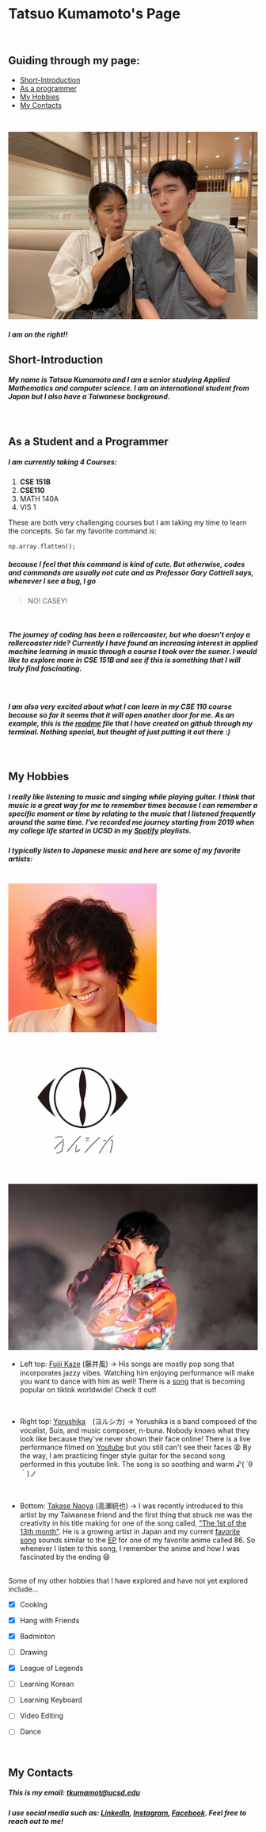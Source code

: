 # Tatsuo Kumamoto's Page 

<br />

## Guiding through my page:
- [Short-Introduction](#short-introduction)
- [As a programmer](#as-a-student-and-a-programmer)
- [My Hobbies](#my-hobbies)
- [My Contacts](#my-contacts)

<br />

![One of my favorite photo from visiting Japan in summer of 2022 :)](IMG_3032.jpeg)
##### I am on the right!!
## Short-Introduction
##### My name is Tatsuo Kumamoto and I am a senior studying Applied Mathematics and computer science. I am an international student from Japan but I also have a Taiwanese background. 
<br />

## As a Student and a Programmer
##### I am currently taking 4 Courses: 
1. **CSE 151B** 
2. **CSE110**
3. MATH 140A
4. VIS 1

 These are both very challenging courses but I am taking my time to learn the concepts. So far my favorite command is: 
```
np.array.flatten();
```
##### because I feel that this command is kind of cute. But otherwise, codes and commands are usually not cute and as Professor Gary Cottrell says, whenever I see a bug, I go 
> NO! CASEY!  

<br />

##### The journey of coding has been a rollercoaster, but who doesn't enjoy a rollercoaster ride? Currently I have found an increasing interest in applied machine learning in music through a course I took over the sumer. I would like to explore more in CSE 151B and see if this is something that I will truly find fascinating. 

<br />

##### I am also very excited about what I can learn in my CSE 110 course because so far it seems that it will open another door for me. As an example, this is the [readme](./README.md) file that I have created on github through my terminal. Nothing special, but thought of just putting it out there :) 


<br />

## My Hobbies
##### I really like listening to music and singing while playing guitar. I think that music is a great way for me to remember times because I can remember a specific moment or time by relating to the music that I listened frequently around the same time. I've recorded me journey starting from 2019 when my college life started in UCSD in my [Spotify](https://open.spotify.com/user/e34hrc0l0kd2l809e2c12j82a?si=0bed9db599f24e82) playlists. 

##### I typically listen to Japanese music and here are some of my favorite artists:
<br />
<img src="Fujii_Kaze.jpeg" alt="Fujii Kaze" width="300"/>
<img src="Yorushika.jpeg" alt="Yorushika" width="300"/>
<img src="Takase_Touya.jpeg" alt="Takase_Touya" width="600"/>

<br />

- Left top: [Fujii Kaze](https://open.spotify.com/artist/6bDWAcdtVR3WHz2xtiIPUi?si=lxEdho2BR12ismrXqC4Vkw) (藤井風) → His songs are mostly pop song that incorporates jazzy vibes. Watching him enjoying performance will make you want to dance with him as well! There is a [song](https://open.spotify.com/track/0o9zmvc5f3EFApU52PPIyW?si=a97b327a0fb044ed) that is becoming popular on tiktok worldwide! Check it out!
<br />

- Right top: [Yorushika](https://open.spotify.com/artist/4UK2Lzi6fBfUi9rpDt6cik?si=Cu0JBzZiQ-yOgcK2e_5HMA)　(ヨルシカ) → Yorushika is a band composed of the vocalist, Suis, and music composer, n-buna. Nobody knows what they look like because they've never shown their face online! There is a live performance filmed on [Youtube](https://youtu.be/Ht6lcYg9Zfo) but you still can't see their faces 😩 By the way, I am practicing finger style guitar for the second song performed in this youtube link. The song is so soothing and warm ♪( ´θ｀)ノ
<br />

- Bottom: [Takase Naoya](https://open.spotify.com/artist/013zmpwJVA8E15pb1hM68O?si=94J2L6rfSJ-7pBFUCkDfGA)  (高瀬統也) → I was recently introduced to this artist by my Taiwanese friend and the first thing that struck me was the creativity in his title making for one of the song called, ["The 1st of the 13th month"](https://open.spotify.com/track/2TgikqWC5DnBOG4i4voigu?si=a2W7o3XiQCSwnrzk7zKq2w). He is a growing artist in Japan and my current [favorite song](https://open.spotify.com/track/35uvl8szo0IRhaoFgDdumu?si=Vvkko-A9Rx6UHtwSzcEpjw) sounds similar to the [EP](https://open.spotify.com/track/28QpCzFbTf09Jsj2zuz58t?si=TWDY0FvsRHWNkxPIIkKV8w) for one of my favorite anime called 86. So whenever I listen to this song, I remember the anime and how I was fascinated by the ending 😆

<br />
Some of my other hobbies that I have explored and have not yet explored include...

- [X] Cooking
- [X] Hang with Friends
- [X] Badminton
- [ ] Drawing
- [X] League of Legends
- [ ] Learning Korean
- [ ] Learning Keyboard
- [ ] Video Editing
- [ ] Dance


<br />

## My Contacts
##### This is my email: tkumamot@ucsd.edu

##### I use social media such as: [LinkedIn](https://www.linkedin.com/in/tatsuo-kumamoto/), [Instagram](https://www.instagram.com/ferbro_tits/), [Facebook](https://www.facebook.com/tatsuo.kumamoto.9/). Feel free to reach out to me!